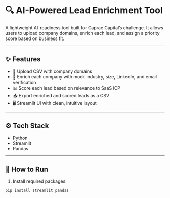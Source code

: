 # 🔍 AI-Powered Lead Enrichment Tool

A lightweight AI-readiness tool built for Caprae Capital’s challenge. It allows users to upload company domains, enrich each lead, and assign a priority score based on business fit.

---

## ✨ Features

- 📁 Upload CSV with company domains
- 🧠 Enrich each company with mock industry, size, LinkedIn, and email verification
- 📊 Score each lead based on relevance to SaaS ICP
- 📥 Export enriched and scored leads as a CSV
- 🖥️ Streamlit UI with clean, intuitive layout

---

## ⚙️ Tech Stack

- Python
- Streamlit
- Pandas

---

## 🚀 How to Run

1. Install required packages:

```bash
pip install streamlit pandas
